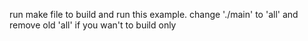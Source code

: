 run make file to build and run this example.
change './main' to 'all' and remove old 'all' if you wan't to build only